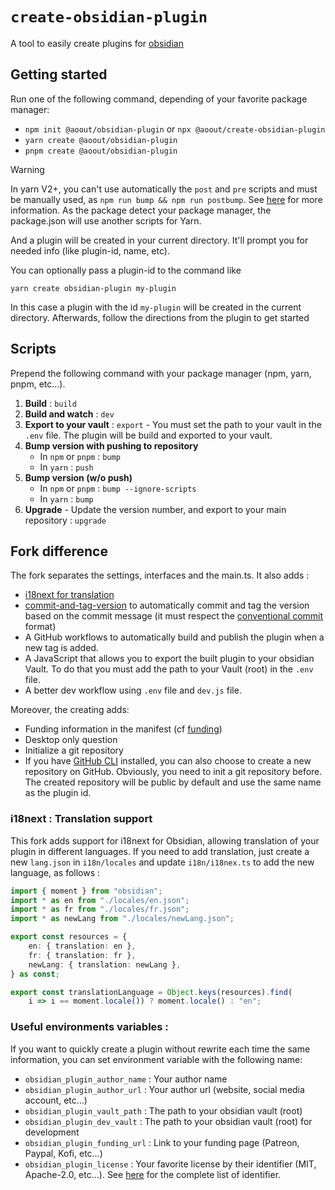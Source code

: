# `create-obsidian-plugin`

A tool to easily create plugins for [obsidian](https://obsidian.md/)

## Getting started

Run one of the following command, depending of your favorite package manager: 

- `npm init @aoout/obsidian-plugin` or `npx @aoout/create-obsidian-plugin`
- `yarn create @aoout/obsidian-plugin`
- `pnpm create @aoout/obsidian-plugin`

> [!WARNING]
> In yarn V2+, you can't use automatically the `post` and `pre` scripts and must be manually used, as `npm run bump && npm run postbump`. See [here](https://yarnpkg.com/advanced/lifecycle-scripts) for more information.
> As the package detect your package manager, the package.json will use another scripts for Yarn.


And a plugin will be created in your current directory. It'll prompt you for needed info (like plugin-id, name, etc).

You can optionally pass a plugin-id to the command like

```
yarn create obsidian-plugin my-plugin
```

In this case a plugin with the id `my-plugin` will be created in the current directory. Afterwards, follow the directions from the plugin to get started


## Scripts 

Prepend the following command with your package manager (npm, yarn, pnpm, etc…).

1. **Build** : `build` 
2. **Build and watch** : `dev`
3. **Export to your vault** : `export` - You must set the path to your vault in the `.env` file.
	The plugin will be build and exported to your vault.
4. **Bump version with pushing to repository**
	- In `npm` or `pnpm` : `bump`
	- In `yarn` : `push`
5. **Bump version (w/o push)**
	- In `npm` or `pnpm` : `bump --ignore-scripts`
	- In `yarn` : `bump`
6. **Upgrade** - Update the version number, and export to your main repository : `upgrade`


## Fork difference

The fork separates the settings, interfaces and the main.ts. It also adds : 
- [i18next for translation](#i18next--translation-support)
- [commit-and-tag-version](https://www.npmjs.com/package/commit-and-tag-version) to automatically commit and tag the version based on the commit message (it must respect the [conventional commit](https://www.conventionalcommits.org/en/v1.0.0/) format)
- A GitHub workflows to automatically build and publish the plugin when a new tag is added. 
- A JavaScript that allows you to export the built plugin to your obsidian Vault. To do that you must add the path to your Vault (root) in the `.env` file.
- A better dev workflow using `.env` file and `dev.js` file. 

Moreover, the creating adds: 
- Funding information in the manifest (cf [funding](https://github.com/obsidianmd/obsidian-sample-plugin#funding-url))
- Desktop only question 
- Initialize a git repository 
- If you have [GitHub CLI](https://cli.github.com/) installed, you can also choose to create a new repository on GitHub. Obviously, you need to init a git repository before. The created repository will be public by default and use the same name as the plugin id.


### i18next : Translation support
This fork adds support for i18next for Obsidian, allowing translation of your plugin in different languages. If you need to add translation, just create a new `lang.json` in `i18n/locales` and update `i18n/i18nex.ts` to add the new language, as follows : 

```ts
import { moment } from "obsidian";
import * as en from "./locales/en.json";
import * as fr from "./locales/fr.json";
import * as newLang from "./locales/newLang.json";

export const resources = {
	en: { translation: en },
	fr: { translation: fr },
	newLang: { translation: newLang },
} as const;

export const translationLanguage = Object.keys(resources).find(
	i => i == moment.locale()) ? moment.locale() : "en";
```

### Useful environments variables : 

If you want to quickly create a plugin without rewrite each time the same information, you can set environment variable with the following name:
- `obsidian_plugin_author_name` : Your author name
- `obsidian_plugin_author_url` : Your author url (website, social media account, etc…)
- `obsidian_plugin_vault_path` : The path to your obsidian vault (root)
- `obsidian_plugin_dev_vault` : The path to your obsidian vault (root) for development
- `obsidian_plugin_funding_url` : Link to your funding page (Patreon, Paypal, Kofi, etc…)
- `obsidian_plugin_license` : Your favorite license by their identifier (MIT, Apache-2.0, etc…). See [here](https://spdx.org/licenses/) for the complete list of identifier.
